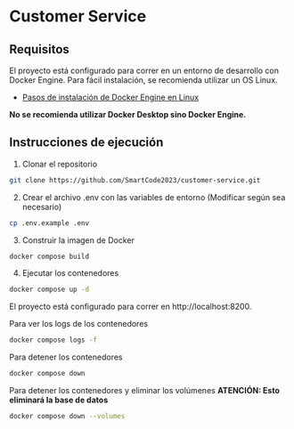 # Customer Service

## Requisitos

El proyecto está configurado para correr en un entorno de desarrollo con Docker Engine. Para fácil instalación, se recomienda utilizar un OS Linux.

- [Pasos de instalación de Docker Engine en Linux](https://docs.docker.com/engine/install/)

**No se recomienda utilizar Docker Desktop sino Docker Engine.**

## Instrucciones de ejecución

1. Clonar el repositorio

```bash
git clone https://github.com/SmartCode2023/customer-service.git
```

2. Crear el archivo .env con las variables de entorno (Modificar según sea necesario)

```bash
cp .env.example .env
```

3. Construir la imagen de Docker

```bash
docker compose build
```

4. Ejecutar los contenedores

```bash
docker compose up -d
```

El proyecto está configurado para correr en 
http://localhost:8200.

Para ver los logs de los contenedores

```bash
docker compose logs -f
```

Para detener los contenedores

```bash
docker compose down
```

Para detener los contenedores y eliminar los volúmenes **ATENCIÓN: Esto eliminará la base de datos**

```bash
docker compose down --volumes
```
